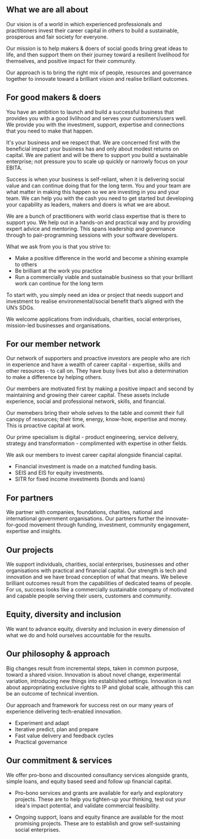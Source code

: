## What we are all about 
Our vision is of a world in which experienced professionals and practitioners invest their career capital in others to build a sustainable, prosperous and fair society for everyone.

Our mission is to help makers & doers of social goods bring great ideas to life, and then support them on their journey toward a resilient livelihood for themselves, and positive impact for their community.

Our approach is to bring the right mix of people, resources and governance together to innovate toward a brilliant vision and realise brilliant outcomes. 

## For good makers & doers 
You have an ambition to launch and build a successful business that provides you with a good livlihood and serves your customers/users well. We provide you with the investment, support, expertise and connections that you need to make that happen.  

It's your business and we respect that. We are concerned first with the beneficial impact your business has and only about modest returns on capital. We are patient and will be there to support you build a sustainable enterprise; not pressure you to scale up quickly or narrowly focus on your EBITA.  

Success is when your business is self-reliant, when it is delivering social value and can continue doing that for the long term. You and your team are what matter in making this happen so we are investing in you and your team. We can help you with the cash you need to get started but developing your capability as leaders, makers and doers is what we are about. 

We are a bunch of practitioners with world class expertise that is there to support you. We help out in a hands-on and practical way and by providing expert advice and mentoring. This spans leadership and governance through to pair-programming sessions with your software developers.  

What we ask from you is that you strive to: 
- Make a positive difference in the world and become a shining example to others
- Be brilliant at the work you practice 
- Run a commercially viable and sustainable business so that your brilliant work can continue for the long term  

To start with, you simply need an idea or project that needs support and investment to realise environmental/social benefit that’s aligned with the UN’s SDGs. 

We welcome applications from individuals, charities, social enterprises, mission-led businesses and organisations.

## For our member network
Our network of supporters and proactive investors are people who are rich in experience and have a wealth of career capital - expertise, skills and other resources - to call on. They have busy lives but also a determination to make a difference by helping others.

Our members are motivated first by making a positive impact and second by maintaining and growing their career capital. These assets include experience, social and professional network, skills, and financial. 

Our memebers bring their whole selves to the table and commit their full canopy of resources; their time, energy, know-how, expertise and money. This is proactive capital at work. 

Our prime specialism is digital - product engineering, service delivery, strategy and transformation - complimented with expertise in other fields.

We ask our members to invest career capital alongside financial capital.  
- Financial investment is made on a matched funding basis. 
- SEIS and EIS for equity investments. 
- SITR for fixed income investments (bonds and loans)

## For partners 
We partner with companies, foundations, charities, national and international government organisations.  Our partners further the innovate-for-good movement through funding, investment, community engagement, expertise and insights.

## Our projects 
We support individuals, charities, social enterprises, businesses and other organisations with practical and financial capital. Our strength is tech and innovation and we have broad conception of what that means. We believe brilliant outcomes result from the capabilities of dedicated teams of people.  For us, success looks like a commercially sustainable company of motivated and capable people serving their users, customers and community.  

## Equity, diversity and inclusion
We want to advance equity, diversity and inclusion in every dimension of what we do and hold ourselves accountable for the results.

## Our philosophy & approach
Big changes result from incremental steps, taken in common purpose, toward a shared vision. 
Innovation is about novel change, experimental variation, introducing new things into established settings. 
Innovation is not about appropriating exclusive rights to IP and global scale, although this can be an outcome of technical invention.  

Our approach and framework for success rest on our many years of experience delivering tech-enabled innovation. 

- Experiment and adapt 
- Iterative predict, plan and prepare 
- Fast value delivery and feedback cycles
- Practical governance

## Our commitment & services
We offer pro-bono and discounted consultancy services alongside grants, simple loans, and equity based seed and follow up financial capital. 

- Pro-bono services and grants are available for early and exploratory projects.  These are to help you tighten-up your thinking, test out your idea's impact potential, and validate commercial feasibility.

- Ongoing support, loans and equity finance are available for the most promising projects. These are to establish and grow self-sustaining social enterprises. 
